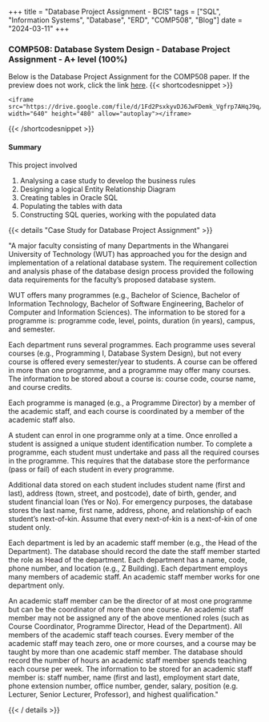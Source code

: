 +++
title = "Database Project Assignment - BCIS"
tags = ["SQL", "Information Systems", "Database", "ERD", "COMP508", "Blog"]
date = "2024-03-11"
+++


### COMP508: Database System Design - Database Project Assignment - A+ level (100%)

Below is the Database Project Assignment for the COMP508 paper. If the preview does not work, click the link [here](https://drive.google.com/file/d/1Fd2PsxkyvDJ6JwFDemk_Vgfrp7AHqJ9q/view).
{{< shortcodesnippet >}}

    <iframe src="https://drive.google.com/file/d/1Fd2PsxkyvDJ6JwFDemk_Vgfrp7AHqJ9q/preview" width="640" height="480" allow="autoplay"></iframe>

{{< /shortcodesnippet >}}

#### Summary

This project involved

1. Analysing a case study to develop the business rules
2. Designing a logical Entity Relationship Diagram
3. Creating tables in Oracle SQL 
4. Populating the tables with data
5. Constructing SQL queries, working with the populated data

{{< details "Case Study for Database Project Assignment" >}}

"A major faculty consisting of many Departments in the Whangarei University of Technology
(WUT) has approached you for the design and implementation of a relational database
system. The requirement collection and analysis phase of the database design process
provided the following data requirements for the faculty’s proposed database system.

WUT offers many programmes (e.g., Bachelor of Science, Bachelor of Information
Technology, Bachelor of Software Engineering, Bachelor of Computer and Information
Sciences). The information to be stored for a programme is: programme code, level, points,
duration (in years), campus, and semester.

Each department runs several programmes. Each programme uses several courses (e.g.,
Programming I, Database System Design), but not every course is offered every
semester/year to students. A course can be offered in more than one programme, and a
programme may offer many courses. The information to be stored about a course is: course
code, course name, and course credits.

Each programme is managed (e.g., a Programme Director) by a member of the academic staff,
and each course is coordinated by a member of the academic staff also.

A student can enrol in one programme only at a time. Once enrolled a student is assigned a
unique student identification number. To complete a programme, each student must
undertake and pass all the required courses in the programme. This requires that the
database store the performance (pass or fail) of each student in every programme.

Additional data stored on each student includes student name (first and last), address (town,
street, and postcode), date of birth, gender, and student financial loan (Yes or No). For
emergency purposes, the database stores the last name, first name, address, phone, and
relationship of each student’s next-of-kin. Assume that every next-of-kin is a next-of-kin of
one student only.

Each department is led by an academic staff member (e.g., the Head of the Department). The
database should record the date the staff member started the role as Head of the department.
Each department has a name, code, phone number, and location (e.g., Z Building). Each
department employs many members of academic staff. An academic staff member works for
one department only.

An academic staff member can be the director of at most one programme but can be the
coordinator of more than one course. An academic staff member may not be assigned any of
the above mentioned roles (such as Course Coordinator, Programme Director, Head of the
Department). All members of the academic staff teach courses. Every member of the
academic staff may teach zero, one or more courses, and a course may be taught by more
than one academic staff member. The database should record the number of hours an
academic staff member spends teaching each course per week. The information to be stored
for an academic staff member is: staff number, name (first and last), employment start date,
phone extension number, office number, gender, salary, position (e.g. Lecturer, Senior
Lecturer, Professor), and highest qualification."

{{< / details >}}